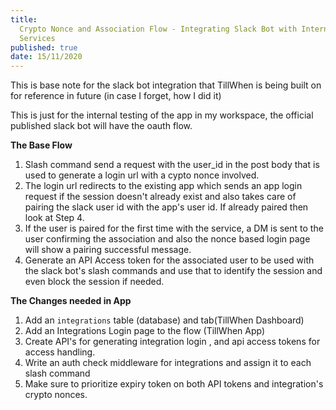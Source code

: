 ```yaml
---
title:
  Crypto Nonce and Association Flow - Integrating Slack Bot with Internal
  Services
published: true
date: 15/11/2020
---
```


This is base note for the slack bot integration that TillWhen is being built on
for reference in future (in case I forget, how I did it)

This is just for the internal testing of the app in my workspace, the official
published slack bot will have the oauth flow.

**The Base Flow**

1. Slash command send a request with the user_id in the post body that is used
   to generate a login url with a cypto nonce involved.
2. The login url redirects to the existing app which sends an app login request
   if the session doesn't already exist and also takes care of pairing the slack
   user id with the app's user id. If already paired then look at Step 4.
3. If the user is paired for the first time with the service, a DM is sent to
   the user confirming the association and also the nonce based login page will
   show a pairing successful message.
4. Generate an API Access token for the associated user to be used with the
   slack bot's slash commands and use that to identify the session and even
   block the session if needed.

**The Changes needed in App**

1. Add an `integrations` table (database) and tab(TillWhen Dashboard)
2. Add an Integrations Login page to the flow (TillWhen App)
3. Create API's for generating integration login , and api access tokens for
   access handling.
4. Write an auth check middleware for integrations and assign it to each slash
   command
5. Make sure to prioritize expiry token on both API tokens and integration's
   crypto nonces.

